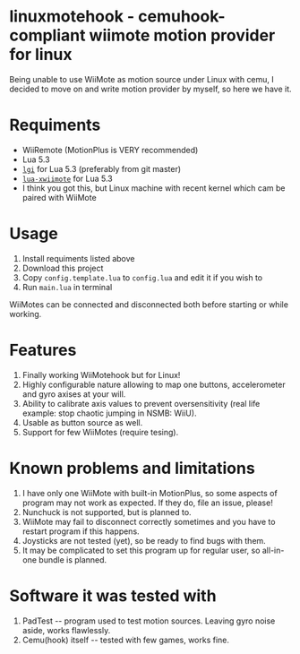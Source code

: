 # linuxmotehook - cemuhook-compliant wiimote motion provider for linux

Being unable to use WiiMote as motion source under Linux with cemu, I decided to move on and write motion provider by myself, so here we have it.

# Requiments

* WiiRemote (MotionPlus is VERY recommended)
* Lua 5.3
* [`lgi`](https://github.com/pavouk/lgi) for Lua 5.3 (preferably from git master)
* [`lua-xwiimote`](https://github.com/v1993/lua-xwiimote) for Lua 5.3
* I think you got this, but Linux machine with recent kernel which cam be paired with WiiMote

# Usage

1. Install requiments listed above
2. Download this project
3. Copy `config.template.lua` to `config.lua` and edit it if you wish to
4. Run `main.lua` in terminal

WiiMotes can be connected and disconnected both before starting or while working.

# Features

1. Finally working WiiMotehook but for Linux!
2. Highly configurable nature allowing to map one buttons, accelerometer and gyro axises at your will.
3. Ability to calibrate axis values to prevent oversensitivity (real life example: stop chaotic jumping in NSMB: WiiU).
4. Usable as button source as well.
5. Support for few WiiMotes (require tesing).

# Known problems and limitations

1. I have only one WiiMote with built-in MotionPlus, so some aspects of program may not work as expected. If they do, file an issue, please!
2. Nunchuck is not supported, but is planned to.
3. WiiMote may fail to disconnect correctly sometimes and you have to restart program if this happens.
4. Joysticks are not tested (yet), so be ready to find bugs with them.
5. It may be complicated to set this program up for regular user, so all-in-one bundle is planned.

# Software it was tested with

1. PadTest -- program used to test motion sources. Leaving gyro noise aside, works flawlessly.
2. Cemu(hook) itself -- tested with few games, works fine.